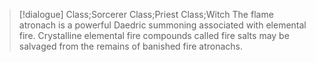 >[!dialogue] Class;Sorcerer Class;Priest Class;Witch
The flame atronach is a powerful Daedric summoning associated with elemental fire. Crystalline elemental fire compounds called fire salts may be salvaged from the remains of banished fire atronachs.
